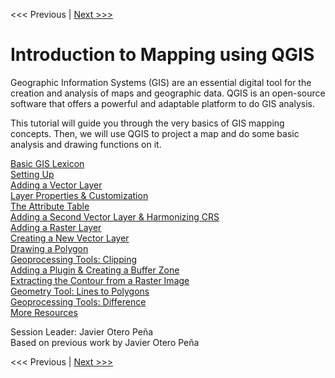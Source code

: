 <<< Previous  | [Next >>>](sections/basic.md)  

# Introduction to Mapping using QGIS

Geographic Information Systems (GIS) are an essential digital tool for the creation and analysis of maps and geographic data. QGIS is an open-source software that offers a powerful and adaptable platform to do GIS analysis.

This tutorial will guide you through the very basics of GIS mapping concepts. Then, we will use QGIS to project a map and do some basic analysis and drawing functions on it.

[Basic GIS Lexicon](sections/basic.md)  
[Setting Up](sections/setup.md)  
[Adding a Vector Layer](sections/layer1.md)  
[Layer Properties & Customization](sections/layerpro.md)  
[The Attribute Table](sections/attrib.md)  
[Adding a Second Vector Layer & Harmonizing CRS](sections/layer2.md)  
[Adding a Raster Layer](sections/raster.md)  
[Creating a New Vector Layer](sections/newlayer.md)  
[Drawing a Polygon](sections/polydraw.md)  
[Geoprocessing Tools: Clipping](sections/clip.md)  
[Adding a Plugin & Creating a Buffer Zone](sections/buffer.md)  
[Extracting the Contour from a Raster Image](sections/contour.md)  
[Geometry Tool: Lines to Polygons](sections/linesto.md)  
[Geoprocessing Tools: Difference](sections/differ.md)  
[More Resources](sections/more.md)  

Session Leader: Javier Otero Peña  
Based on previous work by Javier Otero Peña  

<<< Previous  | [Next >>>](sections/basic.md)  
